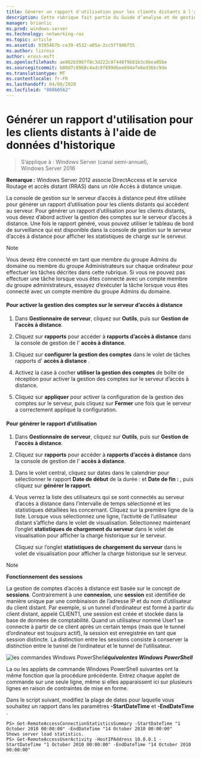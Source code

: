 ```yaml
---
title: Générer un rapport d'utilisation pour les clients distants à l'aide de données d'historique
description: Cette rubrique fait partie du Guide d’analyse et de gestion de l’accès à distance dans Windows Server 2016.
manager: brianlic
ms.prod: windows-server
ms.technology: networking-ras
ms.topic: article
ms.assetid: 0305467b-ce39-4532-a05a-2cc5ff946f55
ms.author: lizross
author: eross-msft
ms.openlocfilehash: ae862b596ff8c3d222c8f448f9b81b3c6bea05be
ms.sourcegitcommit: b00d7c8968c4adc8f699dbee694afe6ed36bc9de
ms.translationtype: MT
ms.contentlocale: fr-FR
ms.lasthandoff: 04/08/2020
ms.locfileid: "80860562"
---
```

# <a name="generate-a-usage-report-for-remote-clients-using-historical-data"></a>Générer un rapport d'utilisation pour les clients distants à l'aide de données d'historique

>S’applique à : Windows Server (canal semi-annuel), Windows Server 2016

**Remarque :** Windows Server 2012 associe DirectAccess et le service Routage et accès distant (RRAS) dans un rôle Accès à distance unique.  
  
La console de gestion sur le serveur d’accès à distance peut être utilisée pour générer un rapport d’utilisation pour les clients distants qui accèdent au serveur. Pour générer un rapport d’utilisation pour les clients distants, vous devez d’abord activer la gestion des comptes sur le serveur d’accès à distance. Une fois le rapport généré, vous pouvez utiliser le tableau de bord de surveillance qui est disponible dans la console de gestion sur le serveur d’accès à distance pour afficher les statistiques de charge sur le serveur.  
  
> [!NOTE]  
> Vous devez être connecté en tant que membre du groupe Admins du domaine ou membre du groupe Administrateurs sur chaque ordinateur pour effectuer les tâches décrites dans cette rubrique. Si vous ne pouvez pas effectuer une tâche lorsque vous êtes connecté avec un compte membre du groupe administrateurs, essayez d’exécuter la tâche lorsque vous êtes connecté avec un compte membre du groupe Admins du domaine.  
  
#### <a name="to-enable-accounting-on-the-remote-access-server"></a>Pour activer la gestion des comptes sur le serveur d’accès à distance  
  
1.  Dans **Gestionnaire de serveur**, cliquez sur **Outils**, puis sur **Gestion de l'accès à distance**.  
  
2.  Cliquez sur **rapports** pour accéder à **rapports d’accès à distance** dans la console de gestion de l' **accès à distance**.  
  
3.  Cliquez sur **configurer la gestion des comptes** dans le volet de tâches rapports d' **accès à distance** .  
  
4.  Activez la case à cocher **utiliser la gestion des comptes** de boîte de réception pour activer la gestion des comptes sur le serveur d’accès à distance.  
  
5.  Cliquez sur **appliquer** pour activer la configuration de la gestion des comptes sur le serveur, puis cliquez sur **Fermer** une fois que le serveur a correctement appliqué la configuration.  
  
#### <a name="to-generate-the-usage-report"></a>Pour générer le rapport d’utilisation  
  
1.  Dans **Gestionnaire de serveur**, cliquez sur **Outils**, puis sur **Gestion de l'accès à distance**.  
  
2.  Cliquez sur **rapports** pour accéder à **rapports d’accès à distance** dans la console de gestion de l' **accès à distance**.  
  
3.  Dans le volet central, cliquez sur dates dans le calendrier pour sélectionner le rapport **Date de début** de la durée : et **Date de fin :** , puis cliquez sur **générer le rapport**.  
  
4.  Vous verrez la liste des utilisateurs qui se sont connectés au serveur d’accès à distance dans l’intervalle de temps sélectionné et les statistiques détaillées les concernant. Cliquez sur la première ligne de la liste. Lorsque vous sélectionnez une ligne, l’activité de l’utilisateur distant s’affiche dans le volet de visualisation. Sélectionnez maintenant l’onglet **statistiques de chargement du serveur** dans le volet de visualisation pour afficher la charge historique sur le serveur.  
  
    Cliquez sur l’onglet **statistiques de chargement du serveur** dans le volet de visualisation pour afficher la charge historique sur le serveur.  
  
> [!NOTE]  
> **Fonctionnement des sessions**  
>   
> La gestion de comptes d’accès à distance est basée sur le concept de **sessions**. Contrairement à une **connexion**, une **session** est identifiée de manière unique par une combinaison de l’adresse IP et du nom d’utilisateur du client distant. Par exemple, si un tunnel d’ordinateur est formé à partir du client distant, appelé CLIENT1, une session est créée et stockée dans la base de données de comptabilité. Quand un utilisateur nommé User1 se connecte à partir de ce client après un certain temps (mais que le tunnel d’ordinateur est toujours actif), la session est enregistrée en tant que session distincte. La distinction entre les sessions consiste à conserver la distinction entre le tunnel de l’ordinateur et le tunnel de l’utilisateur.  
  
![les commandes Windows PowerShell](../../../media/Generate-a-usage-report-for-remote-clients-using-historical-data/PowerShellLogoSmall.gif)***<em>équivalentes</em> Windows PowerShell***  
  
La ou les applets de commande Windows PowerShell suivantes ont la même fonction que la procédure précédente. Entrez chaque applet de commande sur une seule ligne, même si elles apparaissent ici sur plusieurs lignes en raison de contraintes de mise en forme.  
  
Dans le script suivant, modifiez la plage de dates pour laquelle vous souhaitez un rapport dans les paramètres **-StartDateTime** et **-EndDateTime** .  
  
```  
PS> Get-RemoteAccessConnectionStatisticsSummary -StartDateTime "1 October 2010 00:00:00" -EndDateTime "14 October 2010 00:00:00"  
Shows server load statistics.  
PS> Get-RemoteAccessUserActivity -HostIPAddress 10.0.0.1 -StartDateTime "1 October 2010 00:00:00" -EndDateTime "14 October 2010 00:00:00"  
```  
  


